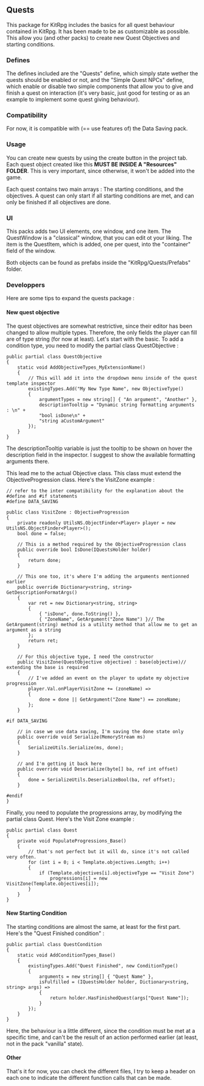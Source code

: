 ## Quests

This package for KitRpg includes the basics for all quest behaviour contained in KitRpg. It has been made to be as customizable as possible. This allow you (and other packs) to create new Quest Objectives and starting conditions.

### Defines

The defines included are the "Quests" define, which simply state wether the quests should be enabled or not, and the "Simple Quest NPCs" define, which enable or disable two simple components that allow you to give and finish a quest on interaction (it's very basic, just good for testing or as an example to implement some quest giving behaviour).

### Compatibility

For now, it is compatible with (== use features of) the Data Saving pack.

### Usage

You can create new quests by using the create button in the project tab. Each quest object created like this **MUST BE INSIDE A "Resources" FOLDER**. This is very important, since otherwise, it won't be added into the game.

Each quest contains two main arrays : The starting conditions, and the objectives. A quest can only start if all starting conditions are met, and can only be finished if all objectives are done.

### UI

This packs adds two UI elements, one window, and one item. The QuestWindow is a "classical" window, that you can edit ot your liking. The item is the QuestItem, which is added, one per quest, into the "container" field of the window.

Both objects can be found as prefabs inside the "KitRpg/Quests/Prefabs" folder.

### Developpers

Here are some tips to expand the quests package : 

#### New quest objective

The quest objectives are somewhat restrictive, since their editor has been changed to allow multiple types. Therefore, the only fields the player can fill are of type string (for now at least). Let's start with the basic. To add a condition type, you need to modify the partial class QuestObjective : 

    public partial class QuestObjective
    {
        static void AddObjectiveTypes_MyExtensionName()
        {
            // This will add it into the dropdown menu inside of the quest template inspector
            existingTypes.Add("My New Type Name", new ObjectiveType()
            {
                argumentTypes = new string[] { "An argument", "Another" },
                descriptionTooltip = "Dynamic string formatting arguments : \n" +
                "bool isDone\n" + 
                "string aCustomArgument"
            });
        }
    }
    
The descriptionTooltip variable is just the tooltip to be shown on hover the description field in the inspector. I suggest to show the available formatting arguments there.

This lead me to the actual Objective class. This class must extend the ObjectiveProgression class. Here's the VisitZone example :

    // refer to the inter compatibility for the explanation about the #define and #if statements
    #define DATA_SAVING
    
    public class VisitZone : ObjectiveProgression
    {
        private readonly UtilsNS.ObjectFinder<Player> player = new UtilsNS.ObjectFinder<Player>();
        bool done = false;
        
        // This is a method required by the ObjectiveProgression class
        public override bool IsDone(IQuestsHolder holder)
        {
            return done;
        }
        
        // This one too, it's where I'm adding the arguments mentionned earlier
        public override Dictionary<string, string> GetDescriptionFormatArgs()
        {
            var ret = new Dictionary<string, string>
            {
                { "isDone", done.ToString() },
                { "ZoneName", GetArgument("Zone Name") }// The GetArgument(string) method is a utility method that allow me to get an argument as a string
            };
            return ret;
        }
        
        // For this objective type, I need the constructor
        public VisitZone(QuestObjective objective) : base(objective)// extending the base is required
        {
            // I've added an event on the player to update my objective progression
            player.Val.onPlayerVisitZone += (zoneName) =>
            {
                done = done || GetArgument("Zone Name") == zoneName;
            };
        }

    #if DATA_SAVING
        
        // in case we use data saving, I'm saving the done state only
        public override void Serialize(MemoryStream ms)
        {
            SerializeUtils.Serialize(ms, done);
        }
        
        // and I'm getting it back here
        public override void Deserialize(byte[] ba, ref int offset)
        {
            done = SerializeUtils.DeserializeBool(ba, ref offset);
        }

    #endif
    }
    
Finally, you need to populate the progressions array, by modifying the partial class Quest. Here's the Visit Zone example :

    public partial class Quest
    {
        private void PopulateProgressions_Base()
        {
            // that's not perfect but it will do, since it's not called very often.
            for (int i = 0; i < Template.objectives.Length; i++)
            {
                if (Template.objectives[i].objectiveType == "Visit Zone")
                    progressions[i] = new VisitZone(Template.objectives[i]);
            }
        }
    }


#### New Starting Condition

The starting conditions are almost the same, at least for the first part. Here's the "Quest Finished condition" :

    public partial class QuestCondition
    {
        static void AddConditionTypes_Base()
        {
            existingTypes.Add("Quest Finished", new ConditionType()
            {
                arguments = new string[] { "Quest Name" },
                isFulfilled = (IQuestsHolder holder, Dictionary<string, string> args) =>
                {
                    return holder.HasFinishedQuest(args["Quest Name"]);
                }
            });
        }
    }
    
Here, the behaviour is a little different, since the condition must be met at a specific time, and can't be the result of an action performed earlier (at least, not in the pack "vanilla" state).

#### Other

That's it for now, you can check the different files, I try to keep a header on each one to indicate the different function calls that can be made.
